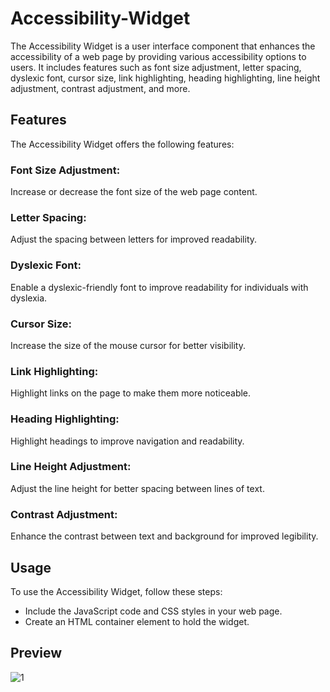 # Accessibility-Widget
The Accessibility Widget is a user interface component that enhances the accessibility of a web page by providing various accessibility options to users. It includes features such as font size adjustment, letter spacing, dyslexic font, cursor size, link highlighting, heading highlighting, line height adjustment, contrast adjustment, and more.

## Features
The Accessibility Widget offers the following features:

### Font Size Adjustment: 
Increase or decrease the font size of the web page content.
### Letter Spacing: 
Adjust the spacing between letters for improved readability.
### Dyslexic Font: 
Enable a dyslexic-friendly font to improve readability for individuals with dyslexia.
### Cursor Size: 
Increase the size of the mouse cursor for better visibility.
### Link Highlighting: 
Highlight links on the page to make them more noticeable.
### Heading Highlighting: 
Highlight headings to improve navigation and readability.
### Line Height Adjustment: 
Adjust the line height for better spacing between lines of text.
### Contrast Adjustment: 
Enhance the contrast between text and background for improved legibility.
## Usage
To use the Accessibility Widget, follow these steps:

* Include the JavaScript code and CSS styles in your web page.
* Create an HTML container element to hold the widget.

## Preview
![1](https://github.com/swethatheresa/Accessibility-Widget/assets/83918978/a8be9d0d-ae17-49fd-be72-72a74a00efeb)
